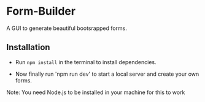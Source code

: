 # Form-Builder
A GUI to generate beautiful bootsrapped forms.
## Installation
* Run `npm install` in the terminal to install dependencies.

* Now finally run 'npm run dev' to start a local server and create your own forms.

Note: You need Node.js to be installed in your machine for this to work